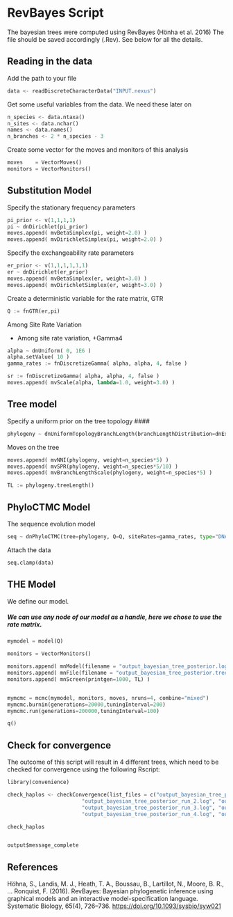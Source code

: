 # RevBayes Script

The bayesian trees were computed using RevBayes (Hönha et al. 2016)
The file should be saved accordingly (.Rev). See below for all the details.

## Reading in the data

Add the path to your file

```python
data <- readDiscreteCharacterData("INPUT.nexus")
```

Get some useful variables from the data. We need these later on

```python
n_species <- data.ntaxa()
n_sites <- data.nchar()
names <- data.names()
n_branches <- 2 * n_species - 3
```

Create some vector for the moves and monitors of this analysis

```python
moves    = VectorMoves()
monitors = VectorMonitors()
```

## Substitution Model 


Specify the stationary frequency parameters

```python
pi_prior <- v(1,1,1,1) 
pi ~ dnDirichlet(pi_prior)
moves.append( mvBetaSimplex(pi, weight=2.0) ) 
moves.append( mvDirichletSimplex(pi, weight=2.0) ) 
```

Specify the exchangeability rate parameters

```python
er_prior <- v(1,1,1,1,1,1)
er ~ dnDirichlet(er_prior)
moves.append( mvBetaSimplex(er, weight=3.0) ) 
moves.append( mvDirichletSimplex(er, weight=3.0) )
```

Create a deterministic variable for the rate matrix, GTR

```python
Q := fnGTR(er,pi)
```

Among Site Rate Variation

* Among site rate variation, +Gamma4

```python
alpha ~ dnUniform( 0, 1E6 )
alpha.setValue( 10 )
gamma_rates := fnDiscretizeGamma( alpha, alpha, 4, false )

sr := fnDiscretizeGamma( alpha, alpha, 4, false )
moves.append( mvScale(alpha, lambda=1.0, weight=3.0) ) 
```


## Tree model 

Specify a uniform prior on the tree topology #### 

```python
phylogeny ~ dnUniformTopologyBranchLength(branchLengthDistribution=dnExponential(10.0), names)
```

Moves on the tree

```python
moves.append( mvNNI(phylogeny, weight=n_species*5) )
moves.append( mvSPR(phylogeny, weight=n_species*5/10) )
moves.append( mvBranchLengthScale(phylogeny, weight=n_species*5) )

TL := phylogeny.treeLength()
```


## PhyloCTMC Model 

The sequence evolution model

```python
seq ~ dnPhyloCTMC(tree=phylogeny, Q=Q, siteRates=gamma_rates, type="DNA")
```

Attach the data

```python
seq.clamp(data)
```


## THE Model 

We define our model.
##### We can use any node of our model as a handle, here we chose to use the rate matrix.

```python
mymodel = model(Q)

monitors = VectorMonitors()

monitors.append( mnModel(filename = "output_bayesian_tree_posterior.log",printgen=1, separator = TAB) )
monitors.append( mnFile(filename = "output_bayesian_tree_posterior.trees",printgen=1, separator = TAB, phylogeny) )
monitors.append( mnScreen(printgen=1000, TL) )


mymcmc = mcmc(mymodel, monitors, moves, nruns=4, combine="mixed")
mymcmc.burnin(generations=20000,tuningInterval=200)
mymcmc.run(generations=200000,tuningInterval=100)

q()
```

## Check for convergence

The outcome of this script will result in 4 different trees, which need to be checked for convergence using the following Rscript:

```python
library(convenience)

check_haplos <- checkConvergence(list_files = c("output_bayesian_tree_posterior_run_1.log", "output_bayesian_tree_posterior_run_1.trees",
						"output_bayesian_tree_posterior_run_2.log", "output_bayesian_tree_posterior_run_2.trees",
						"output_bayesian_tree_posterior_run_3.log", "output_bayesian_tree_posterior_run_3.trees",
						"output_bayesian_tree_posterior_run_4.log", "output_bayesian_tree_posterior_run_4.trees"))

check_haplos


output$message_complete
```



## References
Höhna, S., Landis, M. J., Heath, T. A., Boussau, B., Lartillot, N., Moore, B. R., … Ronquist, F. (2016). RevBayes: Bayesian phylogenetic inference using graphical models and an interactive model-specification language. Systematic Biology, 65(4), 726–736. https://doi.org/10.1093/sysbio/syw021